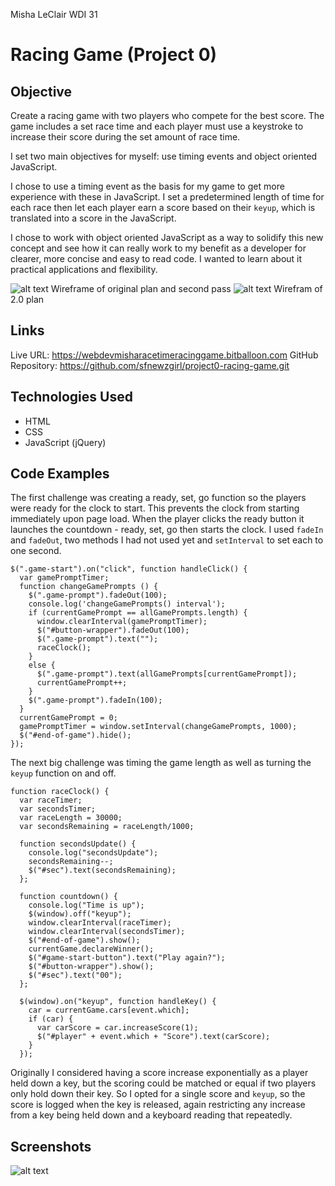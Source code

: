 Misha LeClair
WDI 31
# Racing Game (Project 0)

## Objective

Create a racing game with two players who compete for the best score. The game includes a set race time and each player must use a keystroke to increase their score during the set amount of race time.

I set two main objectives for myself: use timing events and object oriented JavaScript.

I chose to use a timing event as the basis for my game to get more experience with these in JavaScript. I set a predetermined length of time for each race then let each player earn a score based on their ```keyup```, which is translated into a score in the JavaScript.

I chose to work with object oriented JavaScript as a way to solidify this new concept and see how it can really work to my benefit as a developer for clearer, more concise and easy to read code. I wanted to learn about it practical applications and flexibility.

![alt text](racetimewireframes.jpg)
Wireframe of original plan and second pass
![alt text](racetime2.0wireframe.jpg)
Wirefram of 2.0 plan

## Links

Live URL: https://webdevmisharacetimeracinggame.bitballoon.com
GitHub Repository: https://github.com/sfnewzgirl/project0-racing-game.git

## Technologies Used
* HTML  
* CSS
* JavaScript (jQuery)

## Code Examples

The first challenge was creating a ready, set, go function so the players were ready for the clock to start. This prevents the clock from starting immediately upon page load. When the player clicks the ready button it launches the countdown - ready, set, go then starts the clock. I used ```fadeIn``` and ```fadeOut```, two methods I had not used yet and ```setInterval``` to set each to one second.

```
$(".game-start").on("click", function handleClick() {
  var gamePromptTimer;
  function changeGamePrompts () {
    $(".game-prompt").fadeOut(100);
    console.log('changeGamePrompts() interval');
    if (currentGamePrompt == allGamePrompts.length) {
      window.clearInterval(gamePromptTimer);
      $("#button-wrapper").fadeOut(100);
      $(".game-prompt").text("");
      raceClock();
    }
    else {
      $(".game-prompt").text(allGamePrompts[currentGamePrompt]);
      currentGamePrompt++;
    }
    $(".game-prompt").fadeIn(100);
  }
  currentGamePrompt = 0;
  gamePromptTimer = window.setInterval(changeGamePrompts, 1000);
  $("#end-of-game").hide();
});
```
The next big challenge was timing the game length as well as turning the ```keyup``` function on and off.

```
function raceClock() {
  var raceTimer;
  var secondsTimer;
  var raceLength = 30000;
  var secondsRemaining = raceLength/1000;

  function secondsUpdate() {
    console.log("secondsUpdate");
    secondsRemaining--;
    $("#sec").text(secondsRemaining);
  };

  function countdown() {
    console.log("Time is up");
    $(window).off("keyup");
    window.clearInterval(raceTimer);
    window.clearInterval(secondsTimer);
    $("#end-of-game").show();
    currentGame.declareWinner();
    $("#game-start-button").text("Play again?");
    $("#button-wrapper").show();
    $("#sec").text("00");
  };

  $(window).on("keyup", function handleKey() {
    car = currentGame.cars[event.which];
    if (car) {
      var carScore = car.increaseScore(1);
      $("#player" + event.which + "Score").text(carScore);
    }
  });
```
Originally I considered having a score increase exponentially as a player held down a key, but the scoring could be matched or equal if two players only hold down their key. So I opted for a single score and ```keyup```, so the score is logged when the key is released, again restricting any increase from a key being held down and a keyboard reading that repeatedly.
## Screenshots

![alt text](race-time-screenshot.png)
